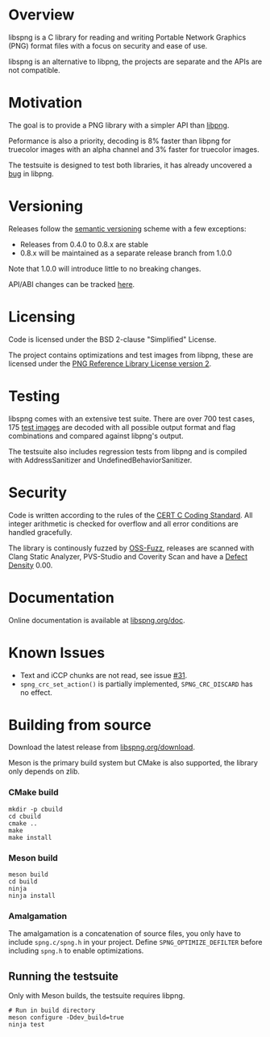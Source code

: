 # Overview

libspng is a C library for reading and writing Portable Network Graphics (PNG) 
format files with a focus on security and ease of use.

libspng is an alternative to libpng, the projects are separate and the APIs are
not compatible.

# Motivation 

The goal is to provide a PNG library with a simpler API than [libpng](https://github.com/glennrp/libpng/blob/libpng16/png.h).

Peformance is also a priority, decoding is 8% faster than libpng for truecolor images with an alpha channel and 3% faster for truecolor images.

The testsuite is designed to test both libraries, it has already uncovered a [bug](https://sourceforge.net/p/libpng/bugs/282/) in libpng.

# Versioning

Releases follow the [semantic versioning](https://semver.org/) scheme with a few exceptions:

* Releases from 0.4.0 to 0.8.x are stable
* 0.8.x will be maintained as a separate release branch from 1.0.0

Note that 1.0.0 will introduce little to no breaking changes.

API/ABI changes can be tracked [here](https://abi-laboratory.pro/index.php?view=timeline&l=libspng).

# Licensing

Code is licensed under the BSD 2-clause "Simplified" License.

The project contains optimizations and test images from libpng, these are licensed under the
[PNG Reference Library License version 2](http://www.libpng.org/pub/png/src/libpng-LICENSE.txt).

# Testing

libspng comes with an extensive test suite. There are over 700 test cases, 
175 [test images](http://www.schaik.com/pngsuite/) are decoded with all possible 
output format and flag combinations and compared against libpng's output.

The testsuite also includes regression tests from libpng and is compiled with 
AddressSanitizer and UndefinedBehaviorSanitizer.

# Security

Code is written according to the rules of the 
[CERT C Coding Standard](https://wiki.sei.cmu.edu/confluence/display/c/SEI+CERT+C+Coding+Standard).
All integer arithmetic is checked for overflow and all error conditions are handled gracefully.

The library is continously fuzzed by [OSS-Fuzz](https://github.com/google/oss-fuzz), 
releases are scanned with Clang Static Analyzer, PVS-Studio and Coverity Scan
and have a [Defect Density](https://scan.coverity.com/projects/randy408-libspng) 0.00.

# Documentation

Online documentation is available at [libspng.org/doc](https://libspng.org/doc).

# Known Issues

* Text and iCCP chunks are not read, see issue [#31](https://gitlab.com/randy408/libspng/issues/31).
* `spng_crc_set_action()` is partially implemented, `SPNG_CRC_DISCARD` has no effect.

# Building from source

Download the latest release from [libspng.org/download](https://libspng.org/download).

Meson is the primary build system but CMake is also supported, the library only depends on zlib.

### CMake build

```
mkdir -p cbuild
cd cbuild
cmake ..
make
make install
```

### Meson build

```
meson build
cd build
ninja
ninja install
```

### Amalgamation

The amalgamation is a concatenation of source files, you only have to include `spng.c/spng.h` in your project.
Define `SPNG_OPTIMIZE_DEFILTER` before including `spng.h` to enable optimizations.

## Running the testsuite

Only with Meson builds, the testsuite requires libpng.

```
# Run in build directory
meson configure -Ddev_build=true
ninja test
```